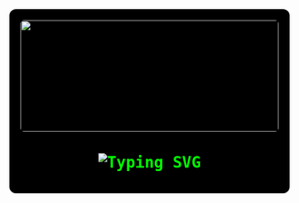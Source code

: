 <div align="center" style="background:#000; padding:20px; border-radius:12px; color:#00FF00; font-family:'VT323', monospace;">

  <!-- Matrix Banner -->
  <img src="https://i.gifer.com/7VE.gif" width="100%" height="200px" style="border-radius:6px;" />

  <!-- Matrix Styled Name -->
  <h1>
    <img src="https://readme-typing-svg.herokuapp.com?font=VT323&size=38&duration=3000&pause=1000&color=00FF00&center=true&vCenter=true&width=500&lines=Hello+World!_;I+am+Bhuvanesh!_;Passionate+Developer!_;Open+Source+Contributor!_;" alt="Typing SVG" />
  </h1>

</div>
